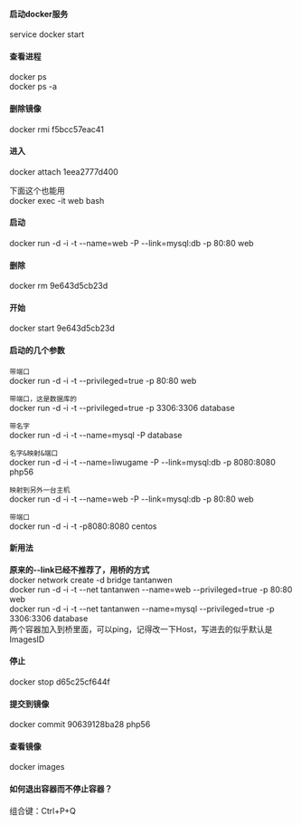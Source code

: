 #### 启动docker服务
service docker start  

#### 查看进程  
docker ps  
docker ps -a    

#### 删除镜像  
docker rmi f5bcc57eac41  

#### 进入  
docker attach 1eea2777d400

下面这个也能用  
docker exec -it web bash

#### 启动  
docker run -d -i -t --name=web -P --link=mysql:db -p 80:80  web

#### 删除  
docker rm 9e643d5cb23d

#### 开始  
docker start 9e643d5cb23d

#### 启动的几个参数  
`带端口`  
docker run -d -i -t --privileged=true -p 80:80 web  

`带端口，这是数据库的`  
docker run -d -i -t --privileged=true -p 3306:3306 database  

`带名字`  
docker run -d -i -t --name=mysql -P  database  

`名字&映射&端口`  
docker run -d -i -t --name=liwugame -P --link=mysql:db -p 8080:8080  php56  

`映射到另外一台主机`  
docker run -d -i -t --name=web -P --link=mysql:db -p 80:80  web  

`带端口`  
docker run -d -i -t -p8080:8080 centos  

#### 新用法  
**原来的--link已经不推荐了，用桥的方式**  
docker network create -d bridge tantanwen  
docker run -d -i -t --net tantanwen --name=web  --privileged=true -p 80:80 web  
docker run -d -i -t --net tantanwen --name=mysql --privileged=true -p 3306:3306 database  
两个容器加入到桥里面，可以ping，记得改一下Host，写进去的似乎默认是ImagesID  

#### 停止  
docker stop d65c25cf644f

#### 提交到镜像
docker commit 90639128ba28 php56

#### 查看镜像  
docker images

#### 如何退出容器而不停止容器？  

组合键：Ctrl+P+Q
